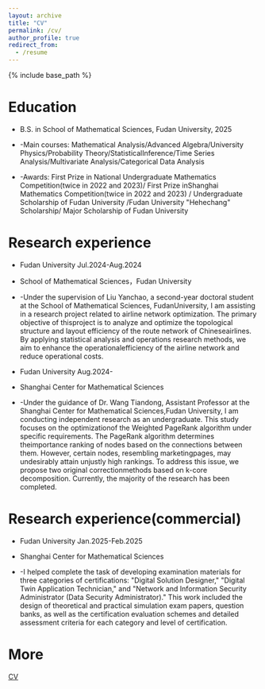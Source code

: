 ```yaml
---
layout: archive
title: "CV"
permalink: /cv/
author_profile: true
redirect_from:
  - /resume
---
```


{% include base_path %}

Education
======
* B.S. in School of Mathematical Sciences, Fudan University, 2025
  
* -Main courses: Mathematical Analysis/Advanced Algebra/University Physics/Probability Theory/StatisticalInference/Time Series Analysis/Multivariate Analysis/Categorical Data Analysis
  
* -Awards: First Prize in National Undergraduate Mathematics Competition(twice in 2022 and 2023)/ First Prize inShanghai Mathematics Competition(twice in 2022 and 2023) / Undergraduate Scholarship of Fudan University /Fudan University "Hehechang" Scholarship/ Major Scholarship of Fudan University

Research experience
======
* Fudan University Jul.2024-Aug.2024

* School of Mathematical Sciences，Fudan University

* -Under the supervision of Liu Yanchao, a second-year doctoral student at the School of Mathematical Sciences, FudanUniversity, I am assisting in a research project related to airline network optimization. The primary objective of thisproject is to analyze and optimize the topological structure and layout efficiency of the route network of Chineseairlines. By applying statistical analysis and operations research methods, we aim to enhance the operationalefficiency of the airline network and reduce operational costs.


* Fudan University Aug.2024-

* Shanghai Center for Mathematical Sciences

* -Under the guidance of Dr. Wang Tiandong, Assistant Professor at the Shanghai Center for Mathematical Sciences,Fudan University, I am conducting independent research as an undergraduate. This study focuses on the optimizationof the Weighted PageRank algorithm under specific requirements. The PageRank algorithm determines theimportance ranking of nodes based on the connections between them. However, certain nodes, resembling marketingpages, may undesirably attain unjustly high rankings. To address this issue, we propose two original correctionmethods based on k-core decomposition. Currently, the majority of the research has been completed.
  
Research experience(commercial)
======
* Fudan University Jan.2025-Feb.2025

* Shanghai Center for Mathematical Sciences

* -I helped complete the task of developing examination materials for three categories of certifications: "Digital
Solution Designer," "Digital Twin Application Technician," and "Network and Information Security Administrator
(Data Security Administrator)." This work included the design of theoretical and practical simulation exam papers,
question banks, as well as the certification evaluation schemes and detailed assessment criteria for each category
and level of certification.

More
======
[CV](https://github.com/firyear/Feiyue.github.io/blob/84830005460afd0375dc8e440ebf187bcfa00c35/_pages/Fudan-Mathematics%20and%20applied%20mathematics-PanFeiyue-English%20cv%20.pdf)


